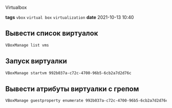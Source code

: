 Virtualbox

**tags** `vbox` `virtual box` `virtualization`
**date** 2021-10-13 10:40

## Вывести список виртуалок
```bash
VBoxManage list vms
```
## Запуск виртуалки
```bash
VBoxManage startvm 992b037a-c72c-4700-96b5-6cb2a7d2d76c
```
## Вывести атрибуты виртуалки с грепом
```bash
VBoxManage guestproperty enumerate 992b037a-c72c-4700-96b5-6cb2a7d2d76c | grep IP
```